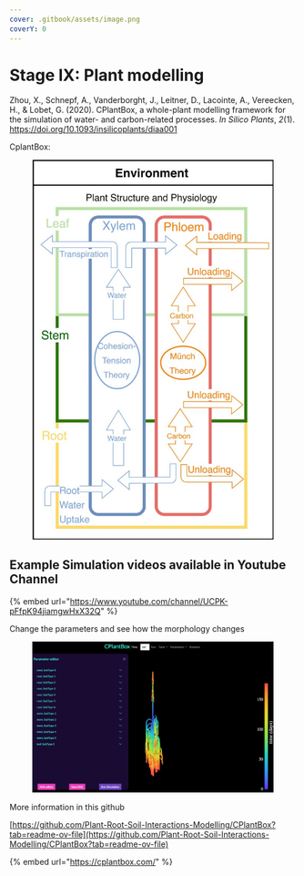 ```yaml
---
cover: .gitbook/assets/image.png
coverY: 0
---
```


# Stage IX: Plant modelling

Zhou, X., Schnepf, A., Vanderborght, J., Leitner, D., Lacointe, A., Vereecken, H., & Lobet, G. (2020). CPlantBox, a whole-plant modelling framework for the simulation of water- and carbon-related processes. _In Silico Plants_, _2_(1). https://doi.org/10.1093/insilicoplants/diaa001

CplantBox:&#x20;

<figure><img src=".gitbook/assets/image (18).png" alt=""><figcaption></figcaption></figure>

## Example Simulation videos available in Youtube Channel&#x20;

{% embed url="https://www.youtube.com/channel/UCPK-pFfpK94jiamgwHxX32Q" %}

Change the parameters and see how the morphology changes

<figure><img src=".gitbook/assets/image.png" alt=""><figcaption></figcaption></figure>

More information in this github

[https://github.com/Plant-Root-Soil-Interactions-Modelling/CPlantBox?tab=readme-ov-file](https://github.com/Plant-Root-Soil-Interactions-Modelling/CPlantBox?tab=readme-ov-file)



{% embed url="https://cplantbox.com/" %}

